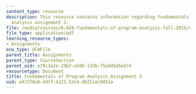 ```yaml
---
content_type: resource
description: This resource contains information regarding fundamentals of program
  analysis assignment 3.
file: /media/courses/6-820-fundamentals-of-program-analysis-fall-2015/e472f0abddff412153c4d6211ec9051a_MIT6_820F15_ps3.pdf
file_type: application/pdf
learning_resource_types:
- Assignments
ocw_type: OCWFile
parent_title: Assignments
parent_type: CourseSection
parent_uid: e79c3a1e-29b7-e590-133b-f5e8d9a5eb74
resourcetype: Document
title: Fundamentals of Program Analysis Assignment 3
uid: e472f0ab-ddff-4121-53c4-d6211ec9051a
---
```


